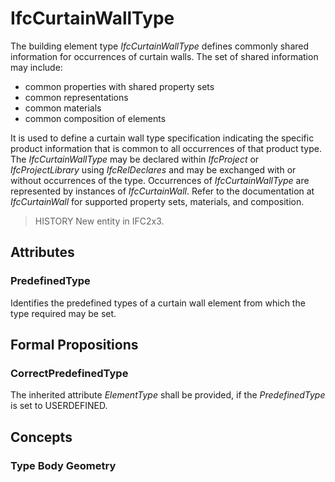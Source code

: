 # IfcCurtainWallType

The building element type _IfcCurtainWallType_ defines commonly shared information for occurrences of curtain walls. The set of shared information may include:

* common properties with shared property sets
* common representations
* common materials
* common composition of elements
<!-- end of definition -->
It is used to define a curtain wall type specification indicating the specific product information that is common to all occurrences of that product type. The _IfcCurtainWallType_ may be declared within _IfcProject_ or _IfcProjectLibrary_ using _IfcRelDeclares_ and may be exchanged with or without occurrences of the type. Occurrences of _IfcCurtainWallType_ are represented by instances of _IfcCurtainWall_. Refer to the documentation at _IfcCurtainWall_ for supported property sets, materials, and composition.

> HISTORY New entity in IFC2x3.

## Attributes

### PredefinedType
Identifies the predefined types of a curtain wall element from which the type required may be set.

## Formal Propositions

### CorrectPredefinedType
The inherited attribute _ElementType_ shall be provided, if the _PredefinedType_ is set to USERDEFINED.

## Concepts

### Type Body Geometry



